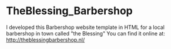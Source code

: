 # TheBlessing_Barbershop
I developed this Barbershop website template in HTML for a local barbershop in town called "the Blessing" 
You can find it online at: http://theblessingbarbershop.nl/
